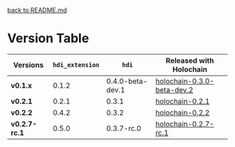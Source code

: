 [back to README.md](README.md)


# Version Table

| Versions        | `hdi_extension` | `hdi`            | Released with Holochain                                                                              |
|-----------------|-----------------|------------------|------------------------------------------------------------------------------------------------------|
| **v0.1.x**      | 0.1.2           | 0.4.0-beta-dev.1 | [holochain-0.3.0-beta-dev.2](https://github.com/holochain/holochain/tree/holochain-0.3.0-beta-dev.2) |
| **v0.2.1**      | 0.2.1           | 0.3.1            | [holochain-0.2.1](https://github.com/holochain/holochain/tree/holochain-0.2.1)                       |
| **v0.2.2**      | 0.4.2           | 0.3.2            | [holochain-0.2.2](https://github.com/holochain/holochain/tree/holochain-0.2.2)                       |
| **v0.2.7-rc.1** | 0.5.0           | 0.3.7-rc.0       | [holochain-0.2.7-rc.1](https://github.com/holochain/holochain/tree/holochain-0.2.7-rc.1)             |

